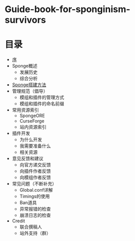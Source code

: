 # Guide-book-for-sponginism-survivors
# 目录
* [序](/生存手册/序.md)
* Sponge概述
  * 发展历史
  * 综合分析
* [Sponge搭建方法](/生存手册/Sponge的搭建方法.md)
* 管理规范（倡导）
  * 模组和插件的管理方式
  * 模组和插件的命名前缀
* 常用资源索引
  * SpongeORE
  * CurseForge
  * 站内资源索引
* 插件开发
  * 为什么开发
  * 我需要准备什么
  * 相关资源
* 意见反馈和建议
  * 向官方递交反馈
  * 向插件作者反馈
  * 向模组作者反馈
* 常见问题（不断补充）
  * Global.conf详解
  * Timings的使用
  * Ban道具
  * 异常报错的检查
  * 崩溃日志的检查
* Credit
  * 联合撰稿人
  * 站外支持（群）

